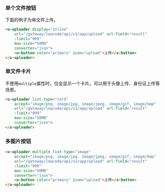 ### 单个文件按钮

下面的例子为单文件上传。

``` html
<u-uploader display="inline"
    url="/gateway/lowcode/api/v1/app/upload" url-field="result"
    :limit="999"
    max-size="50MB"
    converter="json">
    <u-button color="primary" icon="upload">上传</u-button>
</u-uploader>
```

### 单文件卡片

不使用`multiple`属性时，仅会显示一个卡片。可以用于头像上传、身份证上传等场景。

``` html
<u-uploader list-type="card"
    accept="image/png, image/jpg, image/jpeg, image/gif, image/bmp"
    url="/gateway/lowcode/api/v1/app/upload" url-field="result"
    :limit="999"
    max-size="50MB"
    converter="json">
</u-uploader>
```

### 多图片按钮

``` html
<u-uploader multiple list-type="image"
    accept="image/png, image/jpg, image/jpeg, image/gif, image/bmp"
    url="/gateway/lowcode/api/v1/app/upload" url-field="result"
    :limit="999"
    max-size="50MB"
    converter="json">
    <u-button color="primary" icon="upload">上传</u-button>
</u-uploader>
```
